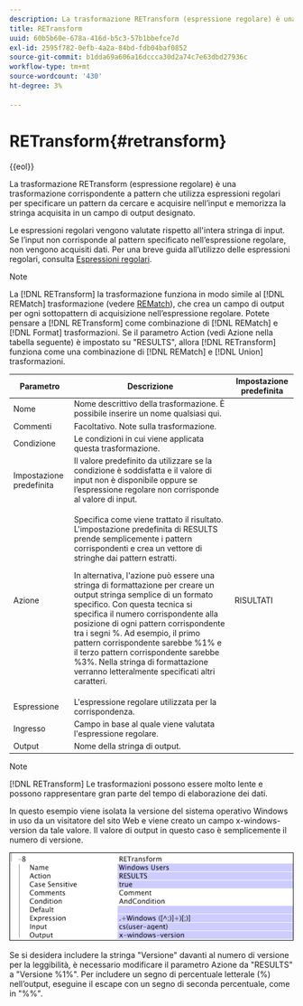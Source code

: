 ```yaml
---
description: La trasformazione RETransform (espressione regolare) è una trasformazione corrispondente a pattern che utilizza espressioni regolari per specificare un pattern da cercare e acquisire nell’input e memorizza la stringa acquisita in un campo di output designato.
title: RETransform
uuid: 60b5b60e-678a-416d-b5c3-57b1bbefce7d
exl-id: 2595f782-0efb-4a2a-84bd-fdb04baf0852
source-git-commit: b1dda69a606a16dccca30d2a74c7e63dbd27936c
workflow-type: tm+mt
source-wordcount: '430'
ht-degree: 3%

---
```


# RETransform{#retransform}

{{eol}}

La trasformazione RETransform (espressione regolare) è una trasformazione corrispondente a pattern che utilizza espressioni regolari per specificare un pattern da cercare e acquisire nell’input e memorizza la stringa acquisita in un campo di output designato.

Le espressioni regolari vengono valutate rispetto all&#39;intera stringa di input. Se l’input non corrisponde al pattern specificato nell’espressione regolare, non vengono acquisiti dati. Per una breve guida all’utilizzo delle espressioni regolari, consulta [Espressioni regolari](../../../../../home/c-dataset-const-proc/c-reg-exp.md#concept-070077baa419475094ef0469e92c5b9c).

>[!NOTE]
>
>La [!DNL RETransform] la trasformazione funziona in modo simile al [!DNL REMatch] trasformazione (vedere [REMatch](../../../../../home/c-dataset-const-proc/c-data-trans/c-transf-types/c-standard-transf/c-rematch.md#concept-7f0b1caad1df46aabef4448f88261a8e)), che crea un campo di output per ogni sottopattern di acquisizione nell’espressione regolare. Potete pensare a [!DNL RETransform] come combinazione di [!DNL REMatch] e [!DNL Format] trasformazioni. Se il parametro Action (vedi Azione nella tabella seguente) è impostato su &quot;RESULTS&quot;, allora [!DNL RETransform] funziona come una combinazione di [!DNL REMatch] e [!DNL Union] trasformazioni.

<table id="table_51B7342E6A5E4E31913BD0F6A6ACC424"> 
 <thead> 
  <tr> 
   <th colname="col1" class="entry"> Parametro </th> 
   <th colname="col2" class="entry"> Descrizione </th> 
   <th colname="col3" class="entry"> Impostazione predefinita </th> 
  </tr> 
 </thead>
 <tbody> 
  <tr> 
   <td colname="col1"> Nome </td> 
   <td colname="col2"> Nome descrittivo della trasformazione. È possibile inserire un nome qualsiasi qui. </td> 
   <td colname="col3"></td> 
  </tr> 
  <tr> 
   <td colname="col1"> Commenti </td> 
   <td colname="col2"> Facoltativo. Note sulla trasformazione. </td> 
   <td colname="col3"></td> 
  </tr> 
  <tr> 
   <td colname="col1"> Condizione </td> 
   <td colname="col2"> Le condizioni in cui viene applicata questa trasformazione. </td> 
   <td colname="col3"></td> 
  </tr> 
  <tr> 
   <td colname="col1"> Impostazione predefinita </td> 
   <td colname="col2"> Il valore predefinito da utilizzare se la condizione è soddisfatta e il valore di input non è disponibile oppure se l’espressione regolare non corrisponde al valore di input. </td> 
   <td colname="col3"></td> 
  </tr> 
  <tr> 
   <td colname="col1"> Azione </td> 
   <td colname="col2"> <p>Specifica come viene trattato il risultato. L'impostazione predefinita di RESULTS prende semplicemente i pattern corrispondenti e crea un vettore di stringhe dai pattern estratti. </p> <p> In alternativa, l'azione può essere una stringa di formattazione per creare un output stringa semplice di un formato specifico. Con questa tecnica si specifica il numero corrispondente alla posizione di ogni pattern corrispondente tra i segni %. Ad esempio, il primo pattern corrispondente sarebbe %1% e il terzo pattern corrispondente sarebbe %3%. Nella stringa di formattazione verranno letteralmente specificati altri caratteri. </p> </td> 
   <td colname="col3"> RISULTATI </td> 
  </tr> 
  <tr> 
   <td colname="col1"> Espressione </td> 
   <td colname="col2"> L'espressione regolare utilizzata per la corrispondenza. </td> 
   <td colname="col3"></td> 
  </tr> 
  <tr> 
   <td colname="col1"> Ingresso </td> 
   <td colname="col2"> Campo in base al quale viene valutata l'espressione regolare. </td> 
   <td colname="col3"></td> 
  </tr> 
  <tr> 
   <td colname="col1"> Output </td> 
   <td colname="col2"> Nome della stringa di output. </td> 
   <td colname="col3"></td> 
  </tr> 
 </tbody> 
</table>

>[!NOTE]
>
>[!DNL RETransform] Le trasformazioni possono essere molto lente e possono rappresentare gran parte del tempo di elaborazione dei dati.

In questo esempio viene isolata la versione del sistema operativo Windows in uso da un visitatore del sito Web e viene creato un campo x-windows-version da tale valore. Il valore di output in questo caso è semplicemente il numero di versione.

![](assets/cfg_TransformationType_RegularExpression.png)

Se si desidera includere la stringa &quot;Versione&quot; davanti al numero di versione per la leggibilità, è necessario modificare il parametro Azione da &quot;RESULTS&quot; a &quot;Versione %1%&quot;. Per includere un segno di percentuale letterale (%) nell’output, eseguine il escape con un segno di seconda percentuale, come in &quot;%%&quot;.
